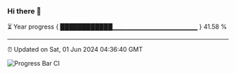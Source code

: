 ### Hi there 👋

⏳ Year progress { ████████████▁▁▁▁▁▁▁▁▁▁▁▁▁▁▁▁▁▁ } 41.58 %

---

⏰ Updated on Sat, 01 Jun 2024 04:36:40 GMT

![Progress Bar CI](https://github.com/IshwaranRudhara/GIT-ACTION/workflows/Progress%20Bar%20CI/badge.svg)
